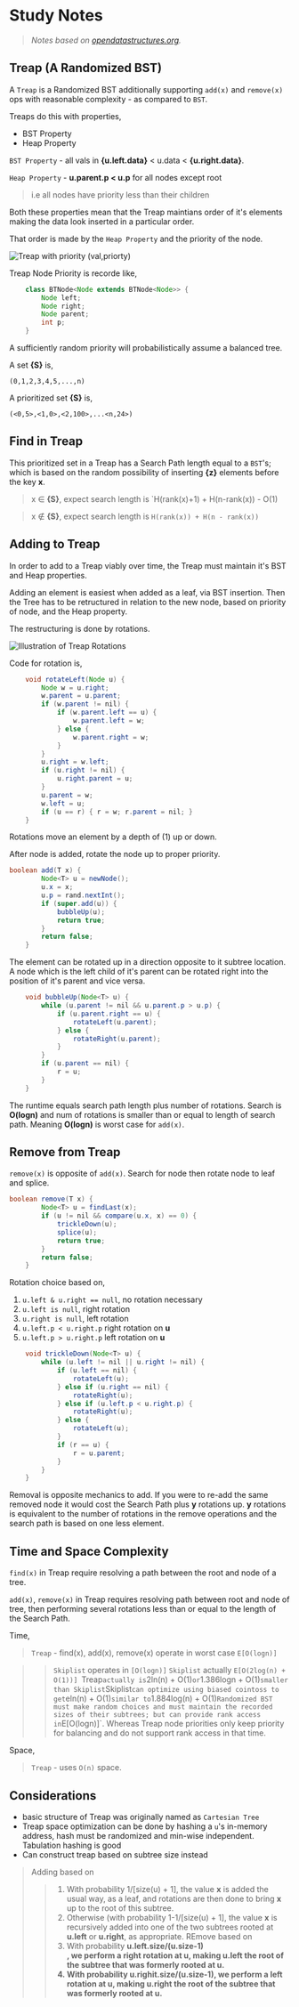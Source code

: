 # Study Notes
> _Notes based on [opendatastructures.org][1]._

## Treap (A Randomized BST)
A `Treap` is a Randomized BST additionally supporting `add(x)` and `remove(x)` ops with reasonable complexity - as compared to `BST`.

Treaps do this with properties,
- BST Property
- Heap Property

`BST Property` - all vals in <b>{u.left.data}</b> < u.data < <b>{u.right.data}</b>.

`Heap Property` - <b>u.parent.p < u.p</b> for all nodes except root
> i.e all nodes have priority less than their children

Both these properties mean that the Treap maintians order of it's elements making the data look inserted in a particular order.

That order is made by the `Heap Property` and the priority of the node.

![Treap with priority (val,priorty)][treap_example]

Treap Node Priority is recorde like,
```java
    class BTNode<Node extends BTNode<Node>> {
        Node left;
        Node right;
        Node parent;
        int p;    
    }
```

A sufficiently random priority will probabilistically assume a balanced tree.

A set __{S}__ is,
```
(0,1,2,3,4,5,...,n)
```

A prioritized set __{S}__ is,
```
(<0,5>,<1,0>,<2,100>,...<n,24>)
```
## Find in Treap
This prioritized set in a Treap has a Search Path length equal to a `BST`'s; which is based on the random possibility of inserting __{z}__ elements before the key __x__.
> x ∈ __{S}__, expect search length is `H(rank(x)+1) + H(n-rank(x)) - O(1)

> x ∉ __{S}__, expect search length is `H(rank(x)) + H(n - rank(x))`

## Adding to Treap
In order to add to a Treap viably over time, the Treap must maintain it's BST and Heap properties.

Adding an element is easiest when added as a leaf, via BST insertion. Then the Tree has to be retructured in relation to the new node, based on priority of node, and the Heap property.

The restructuring is done by rotations.

![Illustration of Treap Rotations][treap_rotations]

Code for rotation is,
```java
    void rotateLeft(Node u) {
        Node w = u.right;
        w.parent = u.parent;
        if (w.parent != nil) {
            if (w.parent.left == u) {
                w.parent.left = w;
            } else {
                w.parent.right = w;
            }
        }
        u.right = w.left;
        if (u.right != nil) {
            u.right.parent = u;
        }
        u.parent = w;
        w.left = u;
        if (u == r) { r = w; r.parent = nil; }
    } 
```

Rotations move an element by a depth of (1) up or down.

After node is added, rotate the node up to proper priority.
```java
boolean add(T x) {
        Node<T> u = newNode();
        u.x = x;
        u.p = rand.nextInt();
        if (super.add(u)) {
            bubbleUp(u);
            return true;
        }
        return false;
    }
```

The element can be rotated up in a direction opposite to it subtree location. A node which is the left child of it's parent can be rotated right into the position of it's parent and vice versa.
```java
    void bubbleUp(Node<T> u) {
        while (u.parent != nil && u.parent.p > u.p) {
            if (u.parent.right == u) {
                rotateLeft(u.parent);
            } else {
                rotateRight(u.parent);
            }
        }
        if (u.parent == nil) {
            r = u;
        }
    }
```

The runtime equals search path length plus number of rotations. Search is <b>O(logn)</b> and num of rotations is smaller than or equal to length of search path. Meaning <b>O(logn)</b> is worst case for `add(x)`.

## Remove from Treap
`remove(x)` is opposite of `add(x)`. Search for node then rotate node to leaf and splice.
```java
boolean remove(T x) {
        Node<T> u = findLast(x);
        if (u != nil && compare(u.x, x) == 0) {
            trickleDown(u);
            splice(u);
            return true;
        }
        return false;
    }
```

Rotation choice based on,
1. `u.left & u.right == null`, no rotation necessary
2. `u.left is null`, right rotation
3. `u.right is null`, left rotation
4. `u.left.p < u.right.p` right rotation on __u__
5. `u.left.p > u.right.p` left rotation on __u__
```java
    void trickleDown(Node<T> u) {
        while (u.left != nil || u.right != nil) {
            if (u.left == nil) {
                rotateLeft(u);
            } else if (u.right == nil) {
                rotateRight(u);
            } else if (u.left.p < u.right.p) {
                rotateRight(u);
            } else {
                rotateLeft(u);
            }
            if (r == u) {
                r = u.parent;
            }
        }
    }
```

Removal is opposite mechanics to add. If you were to re-add the same removed node it would cost the Search Path plus __y__ rotations up. __y__ rotations is equivalent to the number of rotations in the remove operations and the search path is based on one less element.

## Time and Space Complexity
`find(x)` in Treap require resolving a path between the root and node of a tree.

`add(x)`, `remove(x)` in Treap requires resolving path between root and node of tree, then performing several rotations less than or equal to the length of the Search Path.

Time,
> `Treap` - find(x), add(x), remove(x) operate in worst case `E[O(logn)]`

> > `Skiplist` operates in `[O(logn)]`
> > `Skiplist` actually `E[O(2log(n) + O(1))]
> > `Treap` actually is `2ln(n) + O(1)` or `1.386logn + O(1)` smaller than Skiplist
> > `Skiplist` can optimize using biased cointoss to get `eln(n) + O(1)` similar to `1.884log(n) + O(1)`
> Randomized BST must make random choices and must maintain the recorded sizes of their subtrees; but can provide rank access in `E[O(logn)]`. Whereas Treap node priorities only keep priority for balancing and do not support rank access in that time.

Space,
> `Treap` - uses `O(n)` space.

## Considerations
- basic structure of Treap was originally named as `Cartesian Tree`
- Treap space optimization can be done by hashing a `u`'s in-memory address, hash must be randomized and min-wise independent. Tabulation hashing is good
- Can construct treap based on subtree size instead
> Adding based on
> > 1. With probability 1/[size(u) + 1], the value <b>x</b> is added the usual way, as a leaf, and rotations are then done to bring <b>x</b> up to the root of this subtree.
> > 2. Otherwise (with probability 1-1/[size(u) + 1], the value <b>x</b> is recursively added into one of the two subtrees rooted at <b>u.left</b> or <b>u.right</b>, as appropriate.
> REmove based on
> > 1. With probability <b>u.left.size/(u.size-1)</br>, we perform a right rotation at <b>u</b>, making <b>u.left</b> the root of the subtree that was formerly rooted at <b>u</b>.
> > 2. With probability <b>u.righit.size/(u.size-1)</b>, we perform a left rotation at <b>u</b>, making <b>u.right</b> the root of the subtree that was formerly rooted at <b>u</b>.

[1]: http://www.opendatastructures.org
[treap_example]: http://opendatastructures.org/ods-java/img2973.png
[treap_rotations]: http://opendatastructures.org/ods-java/img3012.png
